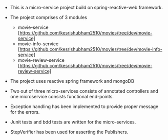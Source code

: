 * This is a micro-service project build on spring-reactive-web framework.
* The project comprises of 3 modules

   * movie-service [https://github.com/kesrishubham2510/movies/tree/dev/movie-service]
   * movie-info-service [https://github.com/kesrishubham2510/movies/tree/dev/movie-info-service]
   * movie-review-service [https://github.com/kesrishubham2510/movies/tree/dev/movie-review-service]

* The project uses reactive spring framework and mongoDB
* Two out of three micro-services consists of annotated controllers and one microservice consists functional end-points.
* Exception handling has been implemented to provide proper message for the errors.
* Junit tests and bdd tests are written for the micro-services.
* StepVerifier has been used for asserting the Publishers.   